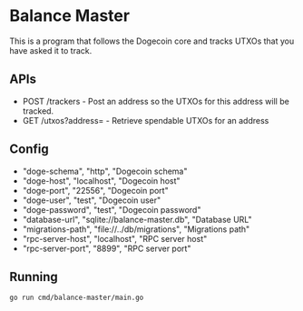 # Balance Master
This is a program that follows the Dogecoin core and tracks UTXOs that you have asked it to track.

## APIs
- POST /trackers - Post an address so the UTXOs for this address will be tracked.
- GET /utxos?address=<myaddress> - Retrieve spendable UTXOs for an address

## Config
- "doge-schema", "http", "Dogecoin schema"
- "doge-host", "localhost", "Dogecoin host"
- "doge-port", "22556", "Dogecoin port"
- "doge-user", "test", "Dogecoin user"
- "doge-password", "test", "Dogecoin password"
- "database-url", "sqlite://balance-master.db", "Database URL"
- "migrations-path", "file://../db/migrations", "Migrations path"
- "rpc-server-host", "localhost", "RPC server host"
- "rpc-server-port", "8899", "RPC server port"

## Running
`go run cmd/balance-master/main.go`